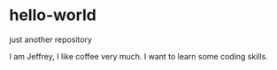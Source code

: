 # hello-world
just another repository

I am Jeffrey, I like coffee very much. I want to learn some coding skills.
